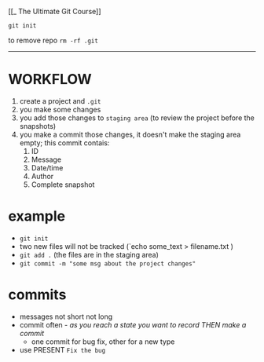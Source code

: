 [[_ The Ultimate Git Course]]


`git init`

to remove repo `rm -rf .git`

---
# WORKFLOW
1.  create a project and `.git`
2. you make some changes 
3. you add those changes to `staging area` (to review the project before the snapshots)
4. you make a commit those changes, it doesn't make the staging area empty; this commit contais:
	1. ID
	2. Message
	3. Date/time
	4. Author
	5. Complete snapshot

# example
- `git init`
- two new files will not be tracked (`echo some_text > filename.txt )
- `git add .` (the files are in the staging area)
- `git commit -m "some msg about the project changes"`


# commits
- messages not short not long
- commit often - *as you reach a state you want to record THEN make a commit*
	- one commit for bug fix, other for a new type
- use PRESENT `Fix the bug`






